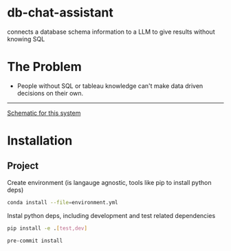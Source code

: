 # db-chat-assistant
connects a database schema information to a LLM to give results without knowing SQL

# The Problem
- People without SQL or tableau knowledge can't make data driven decisions on their own.

---

[Schematic for this system](https://app.diagrams.net/#G1JNsvPrjDpMweYzJn9UKzID2g3g04YQyP)


# Installation

## Project

Create environment (is langauge agnostic, tools like pip to install python deps)
```bash
conda install --file=environment.yml
```

Instal python deps, including development and test related dependencies
```bash
pip install -e .[test,dev]
```

```bash
pre-commit install
```
